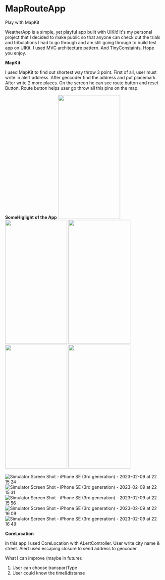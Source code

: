 # MapRouteApp
Play with MapKit

WeatherApp is a simple, yet playful app built with UIKit! It's my personal project that I decided to make public so that anyone can check out the trials and tribulations
I had to go through and am still going through to build test app on UIKit. I used MVC architecture pattern. And TinyConstaints. Hope you enjoy.

**MapKit**

I used MapKit to find out shortest way throw 3 point. First of all, user must write in alert address. After geocoder find the address and put placemark. 
After write 2 more places. On the screen he can see route button and reset Button. Route button helps user go throw all this pins on the map.  

**SomeHiglight of the App**
<img src="https://user-images.githubusercontent.com/88784467/217894410-9ebc5a69-6721-4773-b9ad-e7f0771d796e.png" width="200" height="400">
<img src="https://user-images.githubusercontent.com/88784467/217894466-0bdce0c3-6d01-428a-aa26-322408dfbb22.png" width="200" height="400">
<img src="https://user-images.githubusercontent.com/88784467/217894794-31e5a676-fee1-4749-b609-7dfc73687ddb.png" width="200" height="400">
<img src="https://user-images.githubusercontent.com/88784467/217894565-fcdc1aa4-32d6-4cc7-aa19-83599a8e05e4.png)" width="200" height="400">
<img src="https://user-images.githubusercontent.com/88784467/217895032-835a9498-b876-4ae1-ab47-f4c59130f7be.png" width="200" height="400">


![Simulator Screen Shot - iPhone SE (3rd generation) - 2023-02-09 at 22 15 24](https://user-images.githubusercontent.com/88784467/217894410-9ebc5a69-6721-4773-b9ad-e7f0771d796e.png)![Simulator Screen Shot - iPhone SE (3rd generation) - 2023-02-09 at 22 15 31](https://user-images.githubusercontent.com/88784467/217894466-0bdce0c3-6d01-428a-aa26-322408dfbb22.png)
![Simulator Screen Shot - iPhone SE (3rd generation) - 2023-02-09 at 22 15 56](https://user-images.githubusercontent.com/88784467/217894565-fcdc1aa4-32d6-4cc7-aa19-83599a8e05e4.png)
![Simulator Screen Shot - iPhone SE (3rd generation) - 2023-02-09 at 22 16 09](https://user-images.githubusercontent.com/88784467/217894794-31e5a676-fee1-4749-b609-7dfc73687ddb.png)
![Simulator Screen Shot - iPhone SE (3rd generation) - 2023-02-09 at 22 16 49](https://user-images.githubusercontent.com/88784467/217895032-835a9498-b876-4ae1-ab47-f4c59130f7be.png)


**CoreLocation** 

In this app I used CoreLocation with ALertController. User write city name & street. Alert used escaping closure to send address to geocoder


What I can improve (maybe in future):
1. User can choose transportType 
2. User could know the time&distanse 

